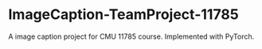 # ImageCaption-TeamProject-11785
A image caption project for CMU 11785 course.
Implemented with PyTorch.
